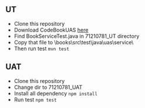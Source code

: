 ## UT
- Clone this repository
- Download CodeBookUAS [here](https://bit.ly/codeBookUAS)
- Find BookServiceTest.java in 71210781_UT directory
- Copy that file to \books\src\test\java\uas\service\
- Then run test ```mvn test```

## UAT
- Clone this repository
- Change dir to 71210781_UAT
- Install all dependency ```npm install```
- Run test ```npm test```
